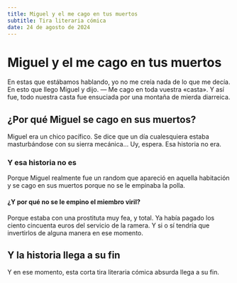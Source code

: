 ```yaml
---
title: Miguel y el me cago en tus muertos
subtitle: Tira literaria cómica
date: 24 de agosto de 2024
---
```



# Miguel y el me cago en tus muertos

En estas que estábamos hablando, yo no me creía nada de lo que me decía.
En esto que llego Miguel y dijo. — Me cago en toda vuestra «casta». Y
así fue, todo nuestra casta fue ensuciada por una montaña de mierda
diarreica.

## ¿Por qué Miguel se cago en sus muertos?

Miguel era un chico pacífico. Se dice que un día cualesquiera estaba
masturbándose con su sierra mecánica... Uy, espera. Esa historia no era.

### Y esa historia no es

Porque Miguel realmente fue un random que apareció en aquella habitación
y se cago en sus muertos porque no se le empinaba la polla.

#### ¿Y por qué no se le empino el miembro viril?

Porque estaba con una prostituta muy fea, y total. Ya había pagado los
ciento cincuenta euros del servicio de la ramera. Y si o sí tendría que
invertirlos de alguna manera en ese momento.

## Y la historia llega a su fin

Y en ese momento, esta corta tira literaria cómica absurda llega a su
fin.
